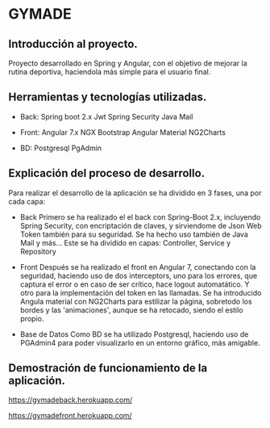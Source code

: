 # GYMADE

## Introducción al proyecto.
Proyecto desarrollado en Spring y Angular, con el objetivo de mejorar la rutina deportiva, haciendola más simple para el usuario final.


## Herramientas y tecnologías utilizadas.
- Back:
Spring boot 2.x
Jwt
Spring Security
Java Mail

- Front:
Angular 7.x
NGX Bootstrap
Angular Material
NG2Charts

- BD:
Postgresql
PgAdmin

## Explicación del proceso de desarrollo.
Para realizar el desarrollo de la aplicación se ha dividido en 3 fases, una por cada capa:
* Back
Primero se ha realizado el el back con Spring-Boot 2.x, incluyendo Spring Security, con encriptación de claves, y sirviendome de Json Web Token también para su seguridad.
Se ha hecho uso también de Java Mail y más...
Este se ha dividido en capas: Controller, Service y Repository

* Front
Después se ha realizado el front en Angular 7, conectando con la seguridad, haciendo uso de dos interceptors, uno para los errores,
que captura el error o en caso de ser crítico, hace logout automatático.
Y otro para la implementación del token en las llamadas.
Se ha introducido Angula material con NG2Charts para estilizar la página, sobretodo los bordes y las 'animaciones', aunque se ha retocado, siendo el estilo propio.

* Base de Datos
Como BD se ha utilizado Postgresql, haciendo uso de PGAdmin4 para poder visualizarlo en un entorno gráfico, más amigable.


## Demostración de funcionamiento de la aplicación.

https://gymadeback.herokuapp.com/

https://gymadefront.herokuapp.com/
